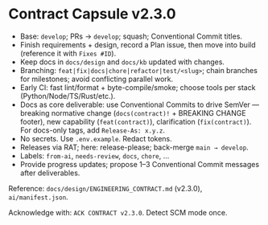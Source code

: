 # Contract Capsule v2.3.0

- Base: `develop`; PRs → `develop`; squash; Conventional Commit titles.
- Finish requirements + design, record a Plan issue, then move into build (reference it with `Fixes #ID`).
- Keep docs in `docs/design` and `docs/kb` updated with changes.
- Branching: `feat|fix|docs|chore|refactor|test/<slug>`; chain branches for milestones; avoid conflicting parallel work.
- Early CI: fast lint/format + byte-compile/smoke; choose tools per stack (Python/Node/TS/Rust/etc.).
- Docs as core deliverable: use Conventional Commits to drive SemVer — breaking normative change (`docs(contract)!` + BREAKING CHANGE footer), new capability (`feat(contract)`), clarification (`fix(contract)`). For docs-only tags, add `Release-As: x.y.z`.
- No secrets. Use `.env.example`. Redact tokens.
- Releases via RAT; here: release-please; back-merge `main → develop`.
- Labels: `from-ai`, `needs-review`, `docs`, `chore`, …
- Provide progress updates; propose 1–3 Conventional Commit messages after deliverables.

Reference: `docs/design/ENGINEERING_CONTRACT.md` (v2.3.0), `ai/manifest.json`.

Acknowledge with: `ACK CONTRACT v2.3.0`. Detect SCM mode once.
